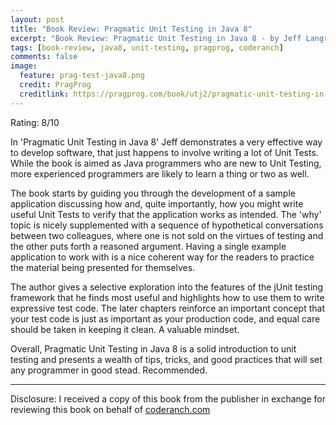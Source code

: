 ```yaml
---
layout: post
title: "Book Review: Pragmatic Unit Testing in Java 8"
excerpt: "Book Review: Pragmatic Unit Testing in Java 8 - by Jeff Langr"
tags: [book-review, java8, unit-testing, pragprog, coderanch]
comments: false
image:
  feature: prag-test-java8.png
  credit: PragProg
  creditlink: https://pragprog.com/book/utj2/pragmatic-unit-testing-in-java-8-with-junit
---
```


Rating: 8/10

In 'Pragmatic Unit Testing in Java 8' Jeff demonstrates a very effective way to develop software, that just happens to involve writing a lot of Unit Tests. While the book is aimed as Java programmers who are new to Unit Testing, more experienced programmers are likely to learn a thing or two as well.

The book starts by guiding you through the development of a sample application discussing how and, quite importantly, how you might write useful Unit Tests to verify that the application works as intended. The 'why' topic is nicely supplemented with a sequence of hypothetical conversations between two colleagues, where one is not sold on the virtues of testing and the other puts forth a reasoned argument. Having a single example application to work with is a nice coherent way for the readers to practice the material being presented for themselves.

The author gives a selective exploration into the features of the jUnit testing framework that he finds most useful and highlights how to use them to write expressive test code. The later chapters reinforce an important concept that your test code is just as important as your production code, and equal care should be taken in keeping it clean. A valuable mindset.

Overall, Pragmatic Unit Testing in Java 8 is a solid introduction to unit testing and presents a wealth of tips, tricks, and good practices that will set any programmer in good stead. Recommended. 

***

Disclosure: I received a copy of this book from the publisher in exchange for reviewing this book on behalf of <a href="http://www.coderanch.com/">coderanch.com</a>
